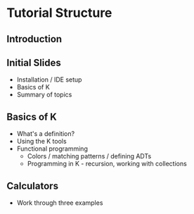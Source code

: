# Tutorial Structure

## Introduction

## Initial Slides

* Installation / IDE setup
* Basics of K
* Summary of topics

## Basics of K

* What's a definition?
* Using the K tools
* Functional programming
  * Colors / matching patterns / defining ADTs
  * Programming in K - recursion, working with collections

## Calculators

* Work through three examples
